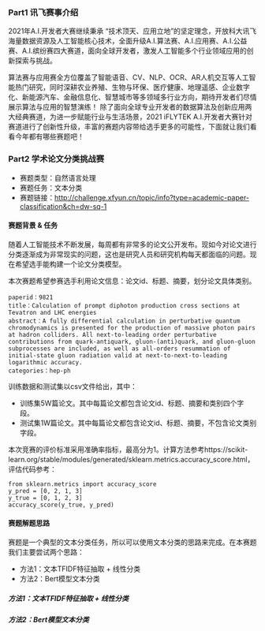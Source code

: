 ### Part1 讯飞赛事介绍

2021年A.I.开发者大赛继续秉承 “技术顶天、应用立地”的坚定理念，开放科大讯飞海量数据资源及人工智能核心技术，全面升级A.I.算法赛、A.I.应用赛、A.I.公益赛、A.I.缤纷赛四大赛道，面向全球开发者，激发人工智能多个行业领域应用的创新探索与挑战。

算法赛与应用赛全方位覆盖了智能语音、CV、NLP、OCR、AR人机交互等人工智能热门研究，同时深耕农业养殖、生物与环保、医疗健康、地理遥感、企业数字化、新能源汽车、金融信息化、智慧城市等多领域多行业方向，期待开发者们尽情展示算法与应用的智慧演练！
除了面向全球专业开发者的数据算法及创新应用两大经典赛道，为进一步赋能行业与生活场景，2021 iFLYTEK A.I.开发者大赛针对赛道进行了创新性升级，丰富的赛题内容带给选手更多的可能性，下面就让我们看看今年都有哪些赛题吧！


### Part2 学术论文分类挑战赛

- 赛题类型：自然语言处理
- 赛题任务：文本分类
- 赛题链接：http://challenge.xfyun.cn/topic/info?type=academic-paper-classification&ch=dw-sq-1

#### 赛题背景 & 任务

随着人工智能技术不断发展，每周都有非常多的论文公开发布。现如今对论文进行分类逐渐成为非常现实的问题，这也是研究人员和研究机构每天都面临的问题。现在希望选手能构建一个论文分类模型。

本次赛题希望参赛选手利用论文信息：论文id、标题、摘要，划分论文具体类别。

```
paperid：9821
title：Calculation of prompt diphoton production cross sections at Tevatron and LHC energies
abstract：A fully differential calculation in perturbative quantum chromodynamics is presented for the production of massive photon pairs at hadron colliders. All next-to-leading order perturbative contributions from quark-antiquark, gluon-(anti)quark, and gluon-gluon subprocesses are included, as well as all-orders resummation of initial-state gluon radiation valid at next-to-next-to-leading logarithmic accuracy.
categories：hep-ph
```

训练数据和测试集以csv文件给出，其中：
- 训练集5W篇论文。其中每篇论文都包含论文id、标题、摘要和类别四个字段。
- 测试集1W篇论文。其中每篇论文都包含论文id、标题、摘要，不包含论文类别字段。

本次竞赛的评价标准采用准确率指标，最高分为1。计算方法参考https://scikit-learn.org/stable/modules/generated/sklearn.metrics.accuracy_score.html， 评估代码参考：

```
from sklearn.metrics import accuracy_score
y_pred = [0, 2, 1, 3]
y_true = [0, 1, 2, 3]
accuracy_score(y_true, y_pred)
```

#### 赛题解题思路

赛题是一个典型的文本分类任务，所以可以使用文本分类的思路来完成。在本赛题我们主要尝试两个思路：
- 方法1：文本TFIDF特征抽取 + 线性分类
- 方法2：Bert模型文本分类

##### 方法1：文本TFIDF特征抽取 + 线性分类

##### 方法2：Bert模型文本分类